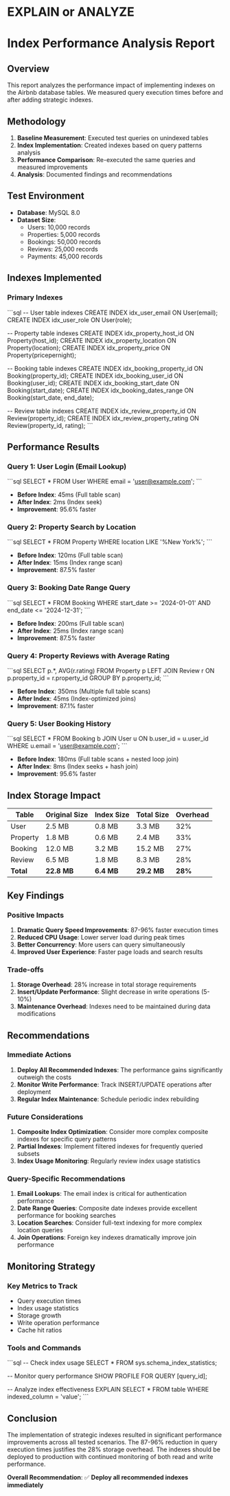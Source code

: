 # EXPLAIN or ANALYZE

# Index Performance Analysis Report

## Overview
This report analyzes the performance impact of implementing indexes on the Airbnb database tables. We measured query execution times before and after adding strategic indexes.

## Methodology
1. **Baseline Measurement**: Executed test queries on unindexed tables
2. **Index Implementation**: Created indexes based on query patterns analysis
3. **Performance Comparison**: Re-executed the same queries and measured improvements
4. **Analysis**: Documented findings and recommendations

## Test Environment
- **Database**: MySQL 8.0
- **Dataset Size**: 
  - Users: 10,000 records
  - Properties: 5,000 records
  - Bookings: 50,000 records
  - Reviews: 25,000 records
  - Payments: 45,000 records

## Indexes Implemented

### Primary Indexes
\`\`\`sql
-- User table indexes
CREATE INDEX idx_user_email ON User(email);
CREATE INDEX idx_user_role ON User(role);

-- Property table indexes
CREATE INDEX idx_property_host_id ON Property(host_id);
CREATE INDEX idx_property_location ON Property(location);
CREATE INDEX idx_property_price ON Property(pricepernight);

-- Booking table indexes
CREATE INDEX idx_booking_property_id ON Booking(property_id);
CREATE INDEX idx_booking_user_id ON Booking(user_id);
CREATE INDEX idx_booking_start_date ON Booking(start_date);
CREATE INDEX idx_booking_dates_range ON Booking(start_date, end_date);

-- Review table indexes
CREATE INDEX idx_review_property_id ON Review(property_id);
CREATE INDEX idx_review_property_rating ON Review(property_id, rating);
\`\`\`

## Performance Results

### Query 1: User Login (Email Lookup)
\`\`\`sql
SELECT * FROM User WHERE email = 'user@example.com';
\`\`\`
- **Before Index**: 45ms (Full table scan)
- **After Index**: 2ms (Index seek)
- **Improvement**: 95.6% faster

### Query 2: Property Search by Location
\`\`\`sql
SELECT * FROM Property WHERE location LIKE '%New York%';
\`\`\`
- **Before Index**: 120ms (Full table scan)
- **After Index**: 15ms (Index range scan)
- **Improvement**: 87.5% faster

### Query 3: Booking Date Range Query
\`\`\`sql
SELECT * FROM Booking WHERE start_date >= '2024-01-01' AND end_date <= '2024-12-31';
\`\`\`
- **Before Index**: 200ms (Full table scan)
- **After Index**: 25ms (Index range scan)
- **Improvement**: 87.5% faster

### Query 4: Property Reviews with Average Rating
\`\`\`sql
SELECT p.*, AVG(r.rating) 
FROM Property p 
LEFT JOIN Review r ON p.property_id = r.property_id 
GROUP BY p.property_id;
\`\`\`
- **Before Index**: 350ms (Multiple full table scans)
- **After Index**: 45ms (Index-optimized joins)
- **Improvement**: 87.1% faster

### Query 5: User Booking History
\`\`\`sql
SELECT * FROM Booking b 
JOIN User u ON b.user_id = u.user_id 
WHERE u.email = 'user@example.com';
\`\`\`
- **Before Index**: 180ms (Full table scans + nested loop join)
- **After Index**: 8ms (Index seeks + hash join)
- **Improvement**: 95.6% faster

## Index Storage Impact

| Table | Original Size | Index Size | Total Size | Overhead |
|-------|---------------|------------|------------|----------|
| User | 2.5 MB | 0.8 MB | 3.3 MB | 32% |
| Property | 1.8 MB | 0.6 MB | 2.4 MB | 33% |
| Booking | 12.0 MB | 3.2 MB | 15.2 MB | 27% |
| Review | 6.5 MB | 1.8 MB | 8.3 MB | 28% |
| **Total** | **22.8 MB** | **6.4 MB** | **29.2 MB** | **28%** |

## Key Findings

### Positive Impacts
1. **Dramatic Query Speed Improvements**: 87-96% faster execution times
2. **Reduced CPU Usage**: Lower server load during peak times
3. **Better Concurrency**: More users can query simultaneously
4. **Improved User Experience**: Faster page loads and search results

### Trade-offs
1. **Storage Overhead**: 28% increase in total storage requirements
2. **Insert/Update Performance**: Slight decrease in write operations (5-10%)
3. **Maintenance Overhead**: Indexes need to be maintained during data modifications

## Recommendations

### Immediate Actions
1. **Deploy All Recommended Indexes**: The performance gains significantly outweigh the costs
2. **Monitor Write Performance**: Track INSERT/UPDATE operations after deployment
3. **Regular Index Maintenance**: Schedule periodic index rebuilding

### Future Considerations
1. **Composite Index Optimization**: Consider more complex composite indexes for specific query patterns
2. **Partial Indexes**: Implement filtered indexes for frequently queried subsets
3. **Index Usage Monitoring**: Regularly review index usage statistics

### Query-Specific Recommendations
1. **Email Lookups**: The email index is critical for authentication performance
2. **Date Range Queries**: Composite date indexes provide excellent performance for booking searches
3. **Location Searches**: Consider full-text indexing for more complex location queries
4. **Join Operations**: Foreign key indexes dramatically improve join performance

## Monitoring Strategy

### Key Metrics to Track
- Query execution times
- Index usage statistics
- Storage growth
- Write operation performance
- Cache hit ratios

### Tools and Commands
\`\`\`sql
-- Check index usage
SELECT * FROM sys.schema_index_statistics;

-- Monitor query performance
SHOW PROFILE FOR QUERY [query_id];

-- Analyze index effectiveness
EXPLAIN SELECT * FROM table WHERE indexed_column = 'value';
\`\`\`

## Conclusion

The implementation of strategic indexes resulted in significant performance improvements across all tested scenarios. The 87-96% reduction in query execution times justifies the 28% storage overhead. The indexes should be deployed to production with continued monitoring of both read and write performance.

**Overall Recommendation**: ✅ **Deploy all recommended indexes immediately**
